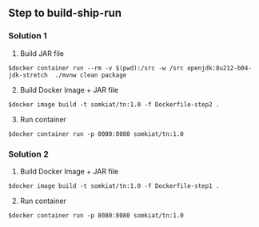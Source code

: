 ## Step to build-ship-run

### Solution 1

1. Build JAR file
```
$docker container run --rm -v $(pwd):/src -w /src openjdk:8u212-b04-jdk-stretch  ./mvnw clean package
```

2. Build Docker Image + JAR file
```
$docker image build -t somkiat/tn:1.0 -f Dockerfile-step2 .
```

3. Run container
```
$docker container run -p 8080:8080 somkiat/tn:1.0
```

### Solution 2
1. Build Docker Image + JAR file
```
$docker image build -t somkiat/tn:1.0 -f Dockerfile-step1 .
```

2. Run container
```
$docker container run -p 8080:8080 somkiat/tn:1.0
```

